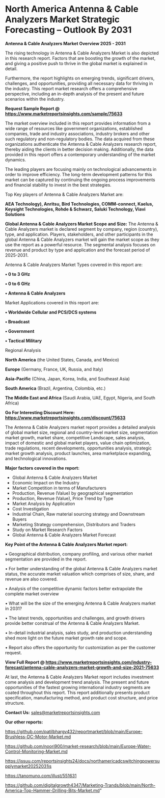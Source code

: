 # North America Antenna & Cable Analyzers Market Strategic Forecasting – Outlook By 2031

<Strong> Antenna & Cable Analyzers Market Overview 2025 - 2031</strong>

The rising technology in Antenna & Cable Analyzers Market is also depicted in this research report. Factors that are boosting the growth of the market, and giving a positive push to thrive in the global market is explained in detail.

Furthermore, the report highlights on emerging trends, significant drivers, challenges, and opportunities, providing all necessary data for thriving in the industry. This report market research offers a comprehensive perspective, including an in-depth analysis of the present and future scenarios within the industry.

<strong>Request Sample Report @ <a href=https://www.marketreportsinsights.com/sample/75633>https://www.marketreportsinsights.com/sample/75633</a></strong>

The market overview included in this report provides information from a wide range of resources like government organizations, established companies, trade and industry associations, industry brokers and other such regulatory and non-regulatory bodies. The data acquired from these organizations authenticate the Antenna & Cable Analyzers research report, thereby aiding the clients in better decision making. Additionally, the data provided in this report offers a contemporary understanding of the market dynamics.

The leading players are focusing mainly on technological advancements in order to improve efficiency. The long-term development patterns for this market can be captured by continuing the ongoing process improvements and financial stability to invest in the best strategies.

Top Key players of Antenna & Cable Analyzers Market are:

<strong>AEA Technology), Anritsu, Bird Technologies, COMM-connect, Kaelus, Keysight Technologies, Rohde & Schwarz, Saluki Technology, Viavi Solutions</strong>

<strong><b>Global Antenna & Cable Analyzers Market Scope and Size:</b></strong>
The Antenna & Cable Analyzers market is declared segment by company, region (country), type, and application. Players, stakeholders, and other participants in the global Antenna & Cable Analyzers market will gain the market scope as they use the report as a powerful resource. The segmental analysis focuses on revenue and product by type and application and the forecast period of 2025-2031.

Antenna & Cable Analyzers Market Types covered in this report are:

<strong>• 0 to 3 GHz

• 0 to 6 GHz

• Antenna & Cable Analyzers</strong>

Market Applications covered in this report are:

<strong>• Worldwide Cellular and PCS/DCS systems

• Broadcast

• Government

• Tactical Military</strong> 

Regional Analysis

<strong>North America</strong> (the United States, Canada, and Mexico)

<strong>Europe</strong> (Germany, France, UK, Russia, and Italy)

<strong>Asia-Pacific</strong> (China, Japan, Korea, India, and Southeast Asia)

<strong>South America</strong> (Brazil, Argentina, Colombia, etc.)

<strong>The Middle East and Africa</strong> (Saudi Arabia, UAE, Egypt, Nigeria, and South Africa)

<strong>Go For Interesting Discount Here: <a href=https://www.marketreportsinsights.com/discount/75633>https://www.marketreportsinsights.com/discount/75633</a></strong>

The Antenna & Cable Analyzers market report provides a detailed analysis of global market size, regional and country-level market size, segmentation market growth, market share, competitive Landscape, sales analysis, impact of domestic and global market players, value chain optimization, trade regulations, recent developments, opportunities analysis, strategic market growth analysis, product launches, area marketplace expanding, and technological innovations.

<strong><b>Major factors covered in the report:</b></strong>
<ul>
  <li>Global Antenna & Cable Analyzers Market </li>
  <li>Economic Impact on the Industry</li>
  <li>Market Competition in terms of Manufacturers</li>
  <li>Production, Revenue (Value) by geographical segmentation</li>
  <li>Production, Revenue (Value), Price Trend by Type</li>
  <li>Market Analysis by Application</li>
  <li>Cost Investigation</li>
  <li>Industrial Chain, Raw material sourcing strategy and Downstream Buyers</li>
  <li>Marketing Strategy comprehension, Distributors and Traders</li>
  <li>Study on Market Research Factors</li>
  <li>Global Antenna & Cable Analyzers Market Forecast</li>
</ul>

<strong><b>Key Point of the Antenna & Cable Analyzers Market report:</b></strong>

• Geographical distribution, company profiling, and various other market segmentation are provided in the report.

• For better understanding of the global Antenna & Cable Analyzers market status, the accurate market valuation which comprises of size, share, and revenue are also covered.

• Analysis of the competitive dynamic factors better extrapolate the complete market overview

• What will be the size of the emerging Antenna & Cable Analyzers market in 2031?

• The latest trends, opportunities and challenges, and growth drivers provide better construal of the Antenna & Cable Analyzers Market.

• In-detail industrial analysis, sales study, and production understanding shed more light on the future market growth rate and scope.

• Report also offers the opportunity for customization as per the customer request.

<strong><b>View Full Report @ <a href=https://www.marketreportsinsights.com/industry-forecast/antenna-cable-analyzers-market-growth-and-size-2021-75633>https://www.marketreportsinsights.com/industry-forecast/antenna-cable-analyzers-market-growth-and-size-2021-75633</a></b></strong>


At last, the Antenna & Cable Analyzers Market report includes investment come analysis and development trend analysis. The present and future opportunities of the fastest growing international industry segments are coated throughout this report. This report additionally presents product specification, manufacturing method, and product cost structure, and price structure.

<strong>Contact Us:</strong>
sales@marketreportsinsights.com

<strong>Our other reports:</strong>

<a href=https://github.com/patilbhargv432/reportmarket/blob/main/Europe-Brushless-DC-Motor-Market.md>https://github.com/patilbhargv432/reportmarket/blob/main/Europe-Brushless-DC-Motor-Market.md</a>

<a href=https://github.com/noori900/market-research/blob/main/Europe-Water-Control-Monitoring-Market.md>https://github.com/noori900/market-research/blob/main/Europe-Water-Control-Monitoring-Market.md</a>

<a href=https://issuu.com/reportsinsights24/docs/northamericadcswitchingpowersupplymarket20252031is>https://issuu.com/reportsinsights24/docs/northamericadcswitchingpowersupplymarket20252031is</a>

<a href=https://tanomuno.com/illust/551631>https://tanomuno.com/illust/551631</a>

<a href=https://github.com/digitalgrowth4347/Marketing-Trands/blob/main/North-America-Top-Hammer-Drilling-Bits-Market.md>https://github.com/digitalgrowth4347/Marketing-Trands/blob/main/North-America-Top-Hammer-Drilling-Bits-Market.md</a>"
